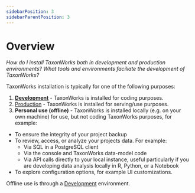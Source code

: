 ```yaml
---
sidebarPosition: 3
sidebarParentPosition: 3
---
```


# Overview

_How do I install TaxonWorks both in development and production environments? What tools and environments faciliate the development of TaxonWorks?_

TaxonWorks installation is typically for one of the following purposes:

1. **[Development](Development/)** - TaxonWorks is installed for coding purposes.
2. [Production](Production/) -  TaxonWorks is installed for serving/use purposes.
3. **Personal use (offline)** - TaxonWorks is installed locally (e.g. on your own machine) for use, but not coding TaxonWorks purposes, for example:
* To ensure the integrity of your project backup
* To review, access, or analyze your projects data. For example:
  * Via SQL in a PostgreSQL client
  * Via the console and TaxonWorks data-model code
  * Via API calls directly to your local instance, useful particularly if you are developing data analysis locally in R, Python, or a Notebook
* To explore configuration options, for example UI customizations.

Offline use is through a [Development](Development/) environment.
